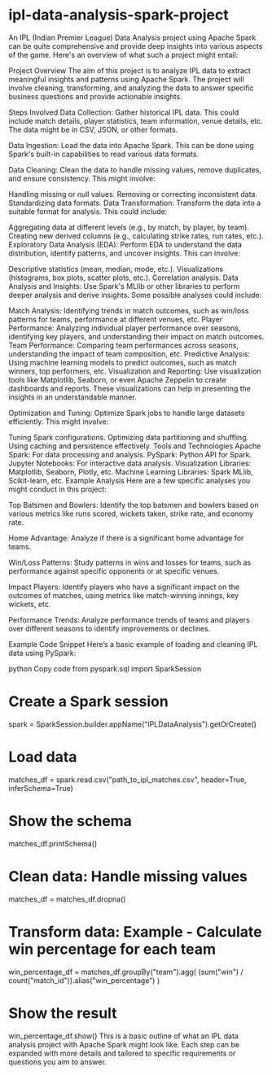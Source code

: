 # ipl-data-analysis-spark-project
An IPL (Indian Premier League) Data Analysis project using Apache Spark can be quite comprehensive and provide deep insights into various aspects of the game. Here's an overview of what such a project might entail:

Project Overview
The aim of this project is to analyze IPL data to extract meaningful insights and patterns using Apache Spark. The project will involve cleaning, transforming, and analyzing the data to answer specific business questions and provide actionable insights.

Steps Involved
Data Collection: Gather historical IPL data. This could include match details, player statistics, team information, venue details, etc. The data might be in CSV, JSON, or other formats.

Data Ingestion: Load the data into Apache Spark. This can be done using Spark's built-in capabilities to read various data formats.

Data Cleaning: Clean the data to handle missing values, remove duplicates, and ensure consistency. This might involve:

Handling missing or null values.
Removing or correcting inconsistent data.
Standardizing data formats.
Data Transformation: Transform the data into a suitable format for analysis. This could include:

Aggregating data at different levels (e.g., by match, by player, by team).
Creating new derived columns (e.g., calculating strike rates, run rates, etc.).
Exploratory Data Analysis (EDA): Perform EDA to understand the data distribution, identify patterns, and uncover insights. This can involve:

Descriptive statistics (mean, median, mode, etc.).
Visualizations (histograms, box plots, scatter plots, etc.).
Correlation analysis.
Data Analysis and Insights: Use Spark's MLlib or other libraries to perform deeper analysis and derive insights. Some possible analyses could include:

Match Analysis: Identifying trends in match outcomes, such as win/loss patterns for teams, performance at different venues, etc.
Player Performance: Analyzing individual player performance over seasons, identifying key players, and understanding their impact on match outcomes.
Team Performance: Comparing team performances across seasons, understanding the impact of team composition, etc.
Predictive Analysis: Using machine learning models to predict outcomes, such as match winners, top performers, etc.
Visualization and Reporting: Use visualization tools like Matplotlib, Seaborn, or even Apache Zeppelin to create dashboards and reports. These visualizations can help in presenting the insights in an understandable manner.

Optimization and Tuning: Optimize Spark jobs to handle large datasets efficiently. This might involve:

Tuning Spark configurations.
Optimizing data partitioning and shuffling.
Using caching and persistence effectively.
Tools and Technologies
Apache Spark: For data processing and analysis.
PySpark: Python API for Spark.
Jupyter Notebooks: For interactive data analysis.
Visualization Libraries: Matplotlib, Seaborn, Plotly, etc.
Machine Learning Libraries: Spark MLlib, Scikit-learn, etc.
Example Analysis
Here are a few specific analyses you might conduct in this project:

Top Batsmen and Bowlers: Identify the top batsmen and bowlers based on various metrics like runs scored, wickets taken, strike rate, and economy rate.

Home Advantage: Analyze if there is a significant home advantage for teams.

Win/Loss Patterns: Study patterns in wins and losses for teams, such as performance against specific opponents or at specific venues.

Impact Players: Identify players who have a significant impact on the outcomes of matches, using metrics like match-winning innings, key wickets, etc.

Performance Trends: Analyze performance trends of teams and players over different seasons to identify improvements or declines.

Example Code Snippet
Here’s a basic example of loading and cleaning IPL data using PySpark:

python
Copy code
from pyspark.sql import SparkSession

# Create a Spark session
spark = SparkSession.builder.appName("IPLDataAnalysis").getOrCreate()

# Load data
matches_df = spark.read.csv("path_to_ipl_matches.csv", header=True, inferSchema=True)

# Show the schema
matches_df.printSchema()

# Clean data: Handle missing values
matches_df = matches_df.dropna()

# Transform data: Example - Calculate win percentage for each team
win_percentage_df = matches_df.groupBy("team").agg(
    (sum("win") / count("match_id")).alias("win_percentage")
)

# Show the result
win_percentage_df.show()
This is a basic outline of what an IPL data analysis project with Apache Spark might look like. Each step can be expanded with more details and tailored to specific requirements or questions you aim to answer.






